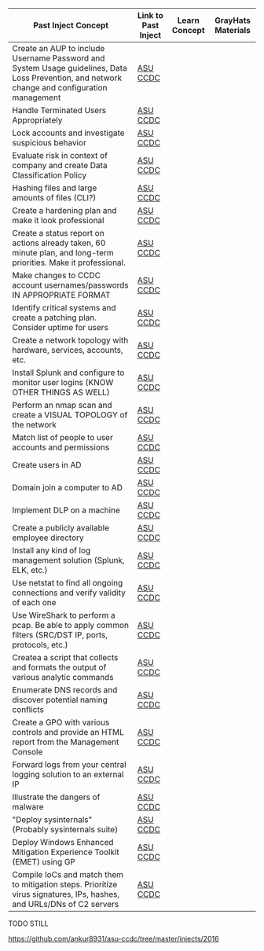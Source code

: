 | Past Inject Concept  | Link to Past Inject | Learn Concept | GrayHats Materials |
| ------------- | ------------- | ------------ | --------------- |
| Create an AUP to include Username Password and System Usage guidelines, Data Loss Prevention, and network change and configuration management  | [ASU CCDC](https://github.com/ankur8931/asu-ccdc/blob/master/injects/Inject_8.docx) |  | |
| Handle Terminated Users Appropriately | [ASU CCDC](https://github.com/ankur8931/asu-ccdc/blob/master/injects/Injects%20Document.docx) |  | |
| Lock accounts and investigate suspicious behavior | [ASU CCDC](https://github.com/ankur8931/asu-ccdc/blob/master/injects/Injects%20Document.docx) | | |
| Evaluate risk in context of company and create Data Classification Policy | [ASU CCDC](https://github.com/ankur8931/asu-ccdc/blob/master/injects/Injects%20Document.docx) |  | |
| Hashing files and large amounts of files (CLI?) | [ASU CCDC](https://github.com/ankur8931/asu-ccdc/blob/master/injects/Injects%20Document.docx) | | |
| Create a hardening plan and make it look professional | [ASU CCDC](https://github.com/ankur8931/asu-ccdc/blob/master/injects/Injects%20Document.docx) | | |
| Create a status report on actions already taken, 60 minute plan, and long-term priorities. Make it professional. | [ASU CCDC](https://github.com/ankur8931/asu-ccdc/blob/master/injects/Injects%20Document.docx) | | |
| Make changes to CCDC account usernames/passwords IN APPROPRIATE FORMAT | [ASU CCDC](https://github.com/ankur8931/asu-ccdc/blob/master/injects/virtual-quals/Inject1.pdf) |  | |
| Identify critical systems and create a patching plan. Consider uptime for users | [ASU CCDC](https://github.com/ankur8931/asu-ccdc/blob/master/injects/virtual-quals/Inject4.pdf) | | |
| Create a network topology with hardware, services, accounts, etc. | [ASU CCDC](https://github.com/ankur8931/asu-ccdc/blob/master/injects/virtual-quals/Inject5.pdf) | | |
| Install Splunk and configure to monitor user logins (KNOW OTHER THINGS AS WELL) | [ASU CCDC](https://github.com/ankur8931/asu-ccdc/blob/master/injects/virtual-quals/Inject7.pdf) | | |
| Perform an nmap scan and create a VISUAL TOPOLOGY of the network | [ASU CCDC](https://github.com/ankur8931/asu-ccdc/blob/master/injects/virtual-quals/Inject8.pdf) | | |
| Match list of people to user accounts and permissions | [ASU CCDC](https://github.com/ankur8931/asu-ccdc/blob/master/injects/2018/wrccdcnov2018invitationalvirtual-injects/wrccdcnov2018invitationalvirtual-inject-8-listofusers-arizonastateuniversity.pdf) | | |
| Create users in AD | [ASU CCDC](https://github.com/ankur8931/asu-ccdc/blob/master/injects/2018/wrccdcnov2018invitationalvirtual-injects/wrccdcnov2018invitationalvirtual-inject-10-addnewemployees-arizonastateuniversity.pdf) | | |
| Domain join a computer to AD | [ASU CCDC](https://github.com/ankur8931/asu-ccdc/blob/master/injects/2018/wrccdcnov2018invitationalvirtual-injects/wrccdcnov2018invitationalvirtual-inject-13-userscantlogin-arizonastateuniversity.pdf) | | |
| Implement DLP on a machine | [ASU CCDC](https://github.com/ankur8931/asu-ccdc/blob/master/injects/2018/wrccdcnov2018invitationalvirtual-injects/wrccdcnov2018invitationalvirtual-inject-15-lostlaptops-arizonastateuniversity.pdf) | | |
| Create a publicly available employee directory | [ASU CCDC](https://github.com/ankur8931/asu-ccdc/blob/master/injects/2017/wrccdcqualifier2017-inject-10-publishemployeedirectory-team02asu.pdf) | | |
| Install any kind of log management solution (Splunk, ELK, etc.) | [ASU CCDC](https://github.com/ankur8931/asu-ccdc/blob/master/injects/2017/wrccdcqualifier2017-inject-11-logmanagement-team02asu.pdf) | | |
| Use netstat to find all ongoing connections and verify validity of each one | [ASU CCDC](https://github.com/ankur8931/asu-ccdc/blob/master/injects/2017/wrccdcqualifier2017-inject-13-usenetstattodetermineoutgoingconnections-team02asu.pdf) | | |
| Use WireShark to perform a pcap. Be able to apply common filters (SRC/DST IP, ports, protocols, etc.) | [ASU CCDC](https://github.com/ankur8931/asu-ccdc/blob/master/injects/2017/wrccdcqualifier2017-inject-15-installandusewireshark-team02asu.pdf) | | |
| Createa a script that collects and formats the output of various analytic commands | [ASU CCDC](https://github.com/ankur8931/asu-ccdc/blob/master/injects/2017/wrccdcqualifier2017-inject-17-linuxshellscriptingexercise-team02asu.pdf) | | |
| Enumerate DNS records and discover potential naming conflicts | [ASU CCDC](https://github.com/ankur8931/asu-ccdc/blob/master/injects/2017/wrccdcqualifier2017-inject-18-ediscovery-team02asu.pdf) | | |
| Create a GPO with various controls and provide an HTML report from the Management Console | [ASU CCDC](https://github.com/ankur8931/asu-ccdc/blob/master/injects/2017/wrccdcqualifier2017-inject-19-adsecuritypolicies-team02asu.pdf) | | |
| Forward logs from your central logging solution to an external IP | [ASU CCDC](https://github.com/ankur8931/asu-ccdc/blob/master/injects/2017/wrccdcqualifier2017-inject-20-forwardsyslogtocentralqradar-team02asu.pdf) | | |
| Illustrate the dangers of malware | [ASU CCDC](https://github.com/ankur8931/asu-ccdc/blob/master/injects/2017/wrccdcqualifier2017-inject-21-infographicorposteronmalware-team02asu.pdf) | | |
| "Deploy sysinternals" (Probably sysinternals suite) | [ASU CCDC](https://github.com/ankur8931/asu-ccdc/blob/master/injects/2017/wrccdcqualifier2017-inject-22-deploysysinternalstowindowsdesktops-team02asu.pdf) | | |
| Deploy Windows Enhanced Mitigation Experience Toolkit (EMET) using GP | [ASU CCDC](https://github.com/ankur8931/asu-ccdc/blob/master/injects/2017/wrccdcqualifier2017-inject-23-deployemettowindowsenvironment-team02asu.pdf) | | |
| Compile IoCs and match them to mitigation steps. Prioritize virus signatures, IPs, hashes, and URLs/DNs of C2 servers | [ASU CCDC](https://github.com/ankur8931/asu-ccdc/blob/master/injects/2017/wrccdcqualifier2017-inject-24-searchlogsforspecificindicatorsofcompromise-team02asu.pdf) | | |


TODO STILL

https://github.com/ankur8931/asu-ccdc/tree/master/injects/2016

